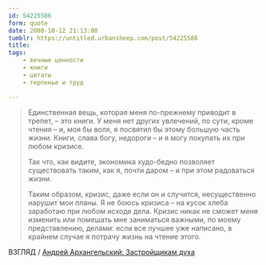 ```yaml
---
id: 54225586
form: quote
date: 2008-10-12 21:13:00
tumblr: https://untitled.urbansheep.com/post/54225586
title: 
tags:
    - вечные ценности
    - книги
    - цитаты
    - терпенье и труд

---
```


<blockquote>
<p>Единственная вещь, которая меня по-прежнему приводит в трепет,&nbsp;– это книги. У меня нет других увлечений, по сути, кроме чтения&nbsp;– и, моя бы воля, я посвятил бы этому большую часть жизни. Книги, слава богу, недороги&nbsp;– и я могу покупать их при любом кризисе.</p>

<p>Так что, как видите, экономика худо-бедно позволяет существовать таким, как я, почти даром&nbsp;– и при этом радоваться жизни.</p>

<p>Таким образом, кризис, даже если он и случится, несущественно нарушит мои планы. Я не боюсь кризиса&nbsp;– на кусок хлеба заработаю при любом исходе дела. Кризис никак не сможет меня изменить или помешать мне заниматься важными, по моему представлению, делами: если все лучшее уже написано, в крайнем случае я потрачу жизнь на чтение этого.</p>
</blockquote>

ВЗГЛЯД / <a href="http://vz.ru/columns/2008/10/11/217889.html">Андрей Архангельский: Застройщикам духа</a>
